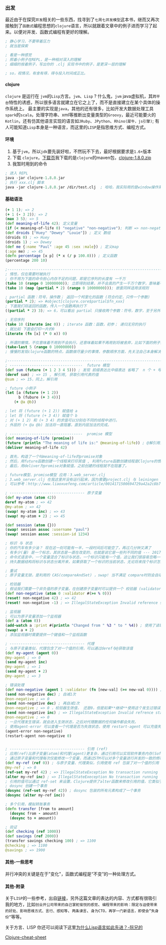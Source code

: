 ### 出发
最近由于在探究`并发`相关的一些东西，找寻到了`七周七并发模型`这本书，继而又再次接触到了`函数式`编程思想的`clojure`语言，所以就跟着文章中的例子进而学习了起来。以便对并发、函数式编程有更好的理解。

```clojure
; 静心学习，不要带着压力
; 就当是探索

; 看是一种感觉
; 照着小例子在REPL，是一种相对深入的理解
; 细细的按着例子，写出你的 .clj 实现书中的例子，是更深一层的理解

; so，视情况，有舍有得，得与投入时间成正比。
```


#### clojure
`clojure` 是运行在 `jvm`的`Lisp`方言。`jvm`、`Lisp` ? 什么鬼，`jvm` java虚拟机，其`跨平台`特性的诱惑，所以很多语言就建立在它之上了，而不是直接建立在某个具体的操作系统上。
最主要的实现是`java`，其他的还有很多，比如开发大数据处理工具`spark`的`scala`，处理字符串、xml等推断出变量类型的`Groovy`，最近可能要火的`Kotlin`，还有仿其他语言实现的语言如`JRuby`、`JPython`、`Rhino(犀牛，js引擎)`; 有人可能知道`Lisp`本身是一种语言，而这里的`LISP`是指思维方式、编程方式。

#### 环境
1. 基于`jvm`，所以`jdk`要先装好啦，不然玩不下去，最好根据要求是`1.6+`版本
2. 下载 `clojure`，[下载页](https://www.clojure.org/community/downloads)我下载的是`clojure`的maven包，[clojure-1.8.0.zip](https://repo1.maven.org/maven2/org/clojure/clojure/1.8.0/clojure-1.8.0.zip)
3. 我暂时用到的命令
```clojure
; 进入 REPL
java -jar clojure-1.8.0.jar
; 执行 xxx.clj 脚本
java -jar clojure-1.8.0.jar /dir/test.clj  ; 哈哈，我实际用的是window操作系统，搞笑的是，我假装在使用别的操作系统，而没有使用`D:/dir/test.clj`
```

#### 基础语法
```clj
(+ 1 1); => 2
(+ 1 (- 3 2)); => 2
(max 3 5); => 5
(def meaning-of-life 42); 定义变量
(if (< meaning-of-life 0) "negative" "non-negative"); 判断 => non-negative
(def droids ["Huey" "Dewey" "Louie"]) ; 定义 数组
(droids 0) ; => Huey
(droids 1) ; => Dewey
(def me {:name "Paul" :age 45 :sex :male}) ; 定义map
(:age me) ; => 45
(defn percentage [x p] (* x (/ p 100.0))) ; 定义函数
(percentage 200 10)

;----------------------------------------------------------------------------惰性 相关分隔线， 下面开始介绍一些 “惰性” 相关的item
; 惰性，仅在需要时被执行
; 你不用为下面的命令担心内存不足的问题，即是它序列的长度有 一千万
(take 10 (range 0 10000000)); 立即得到结果，并不会真的产生一千万个数字，意味着不会耗尽内存
(take 10 (map (partial * 2) (range 0 10000000))); 嵌套同样适用该规则

; partial 函数：符号，操作数； 返回一个柯里化的函数 (符合约定，只传一个参数)
(partial * 2); => #object[clojure.core$partial$fn_xxx]
; 下面我们将返回的函数，传入一个函数再执行下
((partial * 2) 3); => 6，可以看出 partial 只接收两个参数：符号，数字，至于另外一个和符号、数字做运算的数字，则需要通过返回的函数来传入

; 无穷序列
(take 10 (iterate inc 0)) ; iterate 函数：函数，初参； 递归无穷的执行 
; 就比如 下面会打印一片的0
(iterate (fn [x] (* 0 x)) 0)

; 所谓的懒惰，不仅意味着不用到不会执行，还意味着如果不再用到将被舍弃，比如下面的例子需要运行一段时间，但不会耗尽内存：
(take-last 5 (range 0 10000000))
; 慢慢的发现clojure函数的特点，函数做尽量少的事情，参数顺序方面，先关注自己本身解决问题的的核心，比如take-last，解决的问题是："取后面几个"，首先关心的是 “几个” ，其次在是“谁”

;----------------------------------------------------------------------- 数据流 -------------------------
; ---------------------------------  future 模型
(def sum (future (+ 1 2 3 4 5))) ; 发现 前缀表达比中缀表达 省略了  n 个 + 号
(deref sum) ; => 15 , 解引用, 获取引用代表的值
@sum ; => 15，同上，解引用

; future 小例子
(let [a (future (+ 1 2))
      b (fubure (+ 3 4))]
    (+ @a @b))

; let 将 (future (+ 1 2)) 赋值给 a
; let 将 (future (+ 3 4)) 赋值个 b
; 对 (+ 1 2) 和 (+ 3 4) 的求值可以分别在不同的线程中进行。
; 外层的 (+ @a @b) 加法将一直阻塞，直到内层加法的完成。

; ---------------------------------  promise 模型
(def meaning-of-life (promise))
(future (println "The meaning of life is:" @meaning-of-life)) ; @解引用，但是meaning-of-life 是promise，处于pending，还未交付
(deliver meaning-of-life 42)

; 首先，构造了一个叫meaning-of-life的promise对象
; 然后，用future函数创建一个线程来打印其值 , 利用future函数创建线程是Clojure的惯例
; 最后，用deliver为promise对象赋值，之前创建的线程就不在阻塞了。

; future模型、promise模型 应用：3.web_server.clj
; 3.web_server.clj 在我这里并没有运行起来，因为需要project.clj 与 leiningen 来构建，我就没有深入去演示了
; 可以参考：http://www.liaoxuefeng.com/article/0014171500694729a42a2c8b7f245e0bd54612c88d78a03000

; ---------------------------------- 原子变量
(def my-atom (atom 42))
deref my-atom ; => 42
@my-atom ; => 42
(swap! my-atom inc) ; => 43
(swap! my-atom + 2) ; => 45

(def session (atom {}))
(swap! session assoc :username "paul")
(swap! session assoc :session-id 1234)

; 标识 与 状态
; 你的汽车有多少油？ 现在这一刻可能有一半，一段时间后可能空了，再过几分钟又满了
; 有多少(量) 是一个标志，其状态是一直在改变的，也就是说它是一些列不同的值 --- 20170605 12:30, 值 0.53，20170605 12:40 值 0.12..
; 命令式语言中，一个变量混合了标识与状态，一个标识只能有一个值，这让我们很容易忽略一个事实，“状态(值)是随着时间变化的一些列值”
; 持久数据结构将标识与状态分离开来，如果获取了一个标识的当前状态，无论将来找个标识怎么修改，获取的那个状态将不改变。

; 重试
; 原子变量无锁，是利用的 CAS(compareAndSet) ，swap! 当不满足 compare时则会自动重试，放弃之前重函数中的取值，重新取、尝试设值

; 检验器
; 假设我们需要一个非负值的原子变量。在创建原子变量时可以提供一个 校验器 (validator)
(def non-negative (atom 0 :validator #(>= % 0)))
(reset! non-negative 42) ; => 42
(reset! non-negative -1) ; => IllegalStateException Invalid reference state

; 监视器
; 可以为原子变量添加一个监视器
(def a (atom 0))
(add-watch a :print #(println "Changed from " %3 " to " %4)) ; 使用了读取器宏 #(...)来定义匿名函数，该函数用于打印原子变量的旧值和原子变量的新值
(swap! a + 2)
; 添加监视器时需要提供一个键值和一个监视函数

; ---------------------------------- 代理
; 与原子变量类似，代理包含了对一个值的引用，可以通过deref与@获取该值
(def my-agent (agent 0))
@my-agent ; => 0
(send my-agent inc)
@my-agent ; => 1
(send my-agent + 2)
@my-agent ; => 3

; 错误处理
(def non-negative (agent 1 :validator (fn [new-val] (>= new-val 0)))) ; 代理同原子变量一样都支持校验器和监视器，这里的校验器确保其值不为负数
(send non-negative dec) ; 自减1次
@non-negative ; => 0
(send non-negative dec) ; 再自减1次
@non-negative ; => 0 ，校验器生效值， 还是0，但是如果**继续**使用这个发生过错误的代理，会怎样呢？
(send non-negative inc) ; => IllegalStateException Invalid refrence state...
@non-negative ; => 0
; 一旦代理发生错误，就会进入生效状态，之后对代理数据的任何操作都会失败。
; 使用agent-error 可以查看一个代理是否为失效状态，使用 restart-agent 可以充值失效状态的代理
(agent-error non-negative)
(restart-agent non-negative 0)


; ---------------------------------- 引用 (ref)
; 应用(ref)比原子变量(atom)和代理(agent)更复杂，通过引用可以实现软件事务内存(Software Transactional Memory, STM)
; 通过原子变量和代理每次仅能修改一个变量，而通过STM可以对多个变量进行并发的一致的修改，就像数据库事务可以对多条记录进行并发一致的修改一样
(def my-ref (ref 0)) ; 与原子变量、代理类似，引用使用 ref 包装了对一个值的引用
@my-ref ; => 0
(ref-set my-ref 42) ; => IllegalStateException No transaction running
(alter my-ref inc) ; => IllegalStateExeception No transaction running
; 引用的值可以通过 ref-set 来设置，Clojure提供了alter函数来修改引用的值，它类似于之前提到的 swap! 和 send，但是它只能再事务中调用
; dosync 创建一个事务
(dosync (ref-set my-ref 42)) ; dosync 包装的所有元素构成了一个事务
(dosync (alter my-ref inc))

; 多个引用，模拟转账事务
(defn transfer [from to amount]
  (dosync from - amount)
  (dosync to + amount))

; 验证
(def checking (ref 1000))
(def savings (ref 2000))
(transfer savings checking 100) ; => 1100
@checking ; => 1100
@savings ; => 1900
```


#### 其他-一些思考
并行冲突的关键是在于"变化"，函数式编程是“不变”的一种处理方式。

#### 其他-附录
关于`LISP`的一些参考，出自[链接](http://www.vaikan.com/home-at-last-or-the-last-programming-language-i-will-ever-learn-lisp-clojure/)，另外这篇文章的表达的内容、方式都有很吸引我的地方，比如`创业开公司带来的自己掌舵愉悦的感觉`、`编程带来的影响：限定与迫使带来的好处、影响思维方式、言行、感知等`、`两条谏言`、`身为CTO，再学一门新语言，即使会“失身份”`等等。

关于方言、LISP 你还可以阅读下这里[为什么Lisp语言如此先进？-阮兄的](http://www.ruanyifeng.com/blog/2010/10/why_lisp_is_superior.html)

[Clojure-cheat-sheet](http://cljs.info/cheatsheet/)
